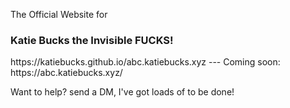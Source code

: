 The Official Website for
<h3>Katie Bucks the Invisible FUCKS!</h3></h4>
https://katiebucks.github.io/abc.katiebucks.xyz
---
Coming soon: https://abc.katiebucks.xyz/

Want to help? send a DM, I've got loads of to be done!
